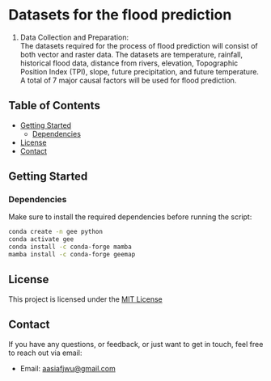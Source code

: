 # Datasets for the flood prediction

1.	Data Collection and Preparation: 				       
The datasets required for the process of flood prediction will consist of both vector and raster data. The datasets are temperature, rainfall, historical flood data, distance from rivers, elevation, Topographic Position Index (TPI), slope, future precipitation, and future temperature. A total of 7 major causal factors will be used for flood prediction.

## Table of Contents

- [Getting Started](#getting-started)
  - [Dependencies](#dependencies)
- [License](#license)
- [Contact](#contact)

## Getting Started
### Dependencies

Make sure to install the required dependencies before running the script:

```bash
conda create -n gee python
conda activate gee
conda install -c conda-forge mamba
mamba install -c conda-forge geemap
```

## License
This project is licensed under the [MIT License](LICENSE)
## Contact
If you have any questions, or feedback, or just want to get in touch, feel free to reach out via email:
- Email: aasiafjwu@gmail.com
